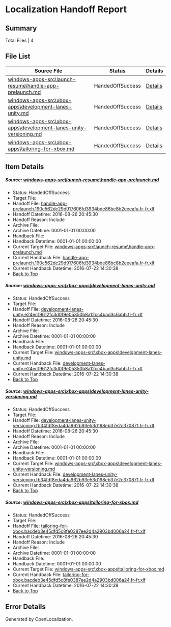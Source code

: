 # <a name='report-top'></a> Localization Handoff Report

## Summary
 Total Files | 4

## File List
 Source File | Status | Details 
 ----------- | ------ | ------- 
 [windows-apps-src\launch-resume\handle-app-prelaunch.md](https://github.com/Microsoft/windows-apps/blob/cbbf3362344caffd05b05455396ce346a249f9ec/windows-apps-src/launch-resume/handle-app-prelaunch.md) | HandedOffSuccess | [Details](#788bfa2780bc4625983f565c8c99b1165f4d8a2b4373)
 [windows-apps-src\xbox-apps\development-lanes-unity.md](https://github.com/Microsoft/windows-apps/blob/ea3bea2e5d6de0e55615de701a69e90d81f0f553/windows-apps-src/xbox-apps/development-lanes-unity.md) | HandedOffSuccess | [Details](#73f701a2608c6ce8d10cab817683ada4e9eecc087996)
 [windows-apps-src\xbox-apps\development-lanes-unity-versioning.md](https://github.com/Microsoft/windows-apps/blob/a1b759b00e35092323b8c4634907dd5c0fffa68c/windows-apps-src/xbox-apps/development-lanes-unity-versioning.md) | HandedOffSuccess | [Details](#3b796c31e6b284cea628ba68a34799cf9317ee2e7995)
 [windows-apps-src\xbox-apps\tailoring-for-xbox.md](https://github.com/Microsoft/windows-apps/blob/422ab09117ad25183f352992a7d21fe511a5f3bb/windows-apps-src/xbox-apps/tailoring-for-xbox.md) | HandedOffSuccess | [Details](#6198abcdde4a30df815ff9f36d062b8db3a37fab8068)

## Item Details
##### <a name='788bfa2780bc4625983f565c8c99b1165f4d8a2b4373'></a> Source: [windows-apps-src\launch-resume\handle-app-prelaunch.md](https://github.com/Microsoft/windows-apps/blob/cbbf3362344caffd05b05455396ce346a249f9ec/windows-apps-src/launch-resume/handle-app-prelaunch.md)
* Status: HandedOffSuccess
* Target File: 
* Handoff File: [handle-app-prelaunch.190c562dc29d917606fd3934bde86bc8b2eeeafa.fr-fr.xlf](https://github.com/Microsoft/WDG.handoff/blob/a340046df002e4a6fcd648d260411cfbc746a9b9/ol-handoff/Microsoft/windows-apps.fr-fr/master/handle-app-prelaunch.190c562dc29d917606fd3934bde86bc8b2eeeafa.fr-fr.xlf)
* Handoff Datetime: 2016-08-26 20:45:30
* Handoff Reason: Include
* Archive File: 
* Archive Datetime: 0001-01-01 00:00:00
* Handback File: 
* Handback Datetime: 0001-01-01 00:00:00
* Current Target File: [windows-apps-src\launch-resume\handle-app-prelaunch.md](https://github.com/Microsoft/windows-apps.fr-fr/blob/402eb0dc49711783fdbd768a93aa5456388b34d9/windows-apps-src/launch-resume/handle-app-prelaunch.md)
* Current Handback File: [handle-app-prelaunch.190c562dc29d917606fd3934bde86bc8b2eeeafa.fr-fr.xlf](https://github.com/Microsoft/WDG.handback/blob/e8019a4155f189676550d9d336a37921a9040b0d/ol-handback/Microsoft/windows-apps.fr-fr/master/handle-app-prelaunch.190c562dc29d917606fd3934bde86bc8b2eeeafa.fr-fr.xlf)
* Current Handback Datetime: 2016-07-22 14:30:38
* [Back to Top](#report-top)

##### <a name='73f701a2608c6ce8d10cab817683ada4e9eecc087996'></a> Source: [windows-apps-src\xbox-apps\development-lanes-unity.md](https://github.com/Microsoft/windows-apps/blob/ea3bea2e5d6de0e55615de701a69e90d81f0f553/windows-apps-src/xbox-apps/development-lanes-unity.md)
* Status: HandedOffSuccess
* Target File: 
* Handoff File: [development-lanes-unity.e24ec19612fc3d0f9e05350b8a12cc4bad3c6abb.fr-fr.xlf](https://github.com/Microsoft/WDG.handoff/blob/a340046df002e4a6fcd648d260411cfbc746a9b9/ol-handoff/Microsoft/windows-apps.fr-fr/master/development-lanes-unity.e24ec19612fc3d0f9e05350b8a12cc4bad3c6abb.fr-fr.xlf)
* Handoff Datetime: 2016-08-26 20:45:30
* Handoff Reason: Include
* Archive File: 
* Archive Datetime: 0001-01-01 00:00:00
* Handback File: 
* Handback Datetime: 0001-01-01 00:00:00
* Current Target File: [windows-apps-src\xbox-apps\development-lanes-unity.md](https://github.com/Microsoft/windows-apps.fr-fr/blob/402eb0dc49711783fdbd768a93aa5456388b34d9/windows-apps-src/xbox-apps/development-lanes-unity.md)
* Current Handback File: [development-lanes-unity.e24ec19612fc3d0f9e05350b8a12cc4bad3c6abb.fr-fr.xlf](https://github.com/Microsoft/WDG.handback/blob/e8019a4155f189676550d9d336a37921a9040b0d/ol-handback/Microsoft/windows-apps.fr-fr/master/development-lanes-unity.e24ec19612fc3d0f9e05350b8a12cc4bad3c6abb.fr-fr.xlf)
* Current Handback Datetime: 2016-07-22 14:30:38
* [Back to Top](#report-top)

##### <a name='3b796c31e6b284cea628ba68a34799cf9317ee2e7995'></a> Source: [windows-apps-src\xbox-apps\development-lanes-unity-versioning.md](https://github.com/Microsoft/windows-apps/blob/a1b759b00e35092323b8c4634907dd5c0fffa68c/windows-apps-src/xbox-apps/development-lanes-unity-versioning.md)
* Status: HandedOffSuccess
* Target File: 
* Handoff File: [development-lanes-unity-versioning.fb34fdf8eda4da962b93e53d198eb37e2c370871.fr-fr.xlf](https://github.com/Microsoft/WDG.handoff/blob/a340046df002e4a6fcd648d260411cfbc746a9b9/ol-handoff/Microsoft/windows-apps.fr-fr/master/development-lanes-unity-versioning.fb34fdf8eda4da962b93e53d198eb37e2c370871.fr-fr.xlf)
* Handoff Datetime: 2016-08-26 20:45:30
* Handoff Reason: Include
* Archive File: 
* Archive Datetime: 0001-01-01 00:00:00
* Handback File: 
* Handback Datetime: 0001-01-01 00:00:00
* Current Target File: [windows-apps-src\xbox-apps\development-lanes-unity-versioning.md](https://github.com/Microsoft/windows-apps.fr-fr/blob/402eb0dc49711783fdbd768a93aa5456388b34d9/windows-apps-src/xbox-apps/development-lanes-unity-versioning.md)
* Current Handback File: [development-lanes-unity-versioning.fb34fdf8eda4da962b93e53d198eb37e2c370871.fr-fr.xlf](https://github.com/Microsoft/WDG.handback/blob/e8019a4155f189676550d9d336a37921a9040b0d/ol-handback/Microsoft/windows-apps.fr-fr/master/development-lanes-unity-versioning.fb34fdf8eda4da962b93e53d198eb37e2c370871.fr-fr.xlf)
* Current Handback Datetime: 2016-07-22 14:30:38
* [Back to Top](#report-top)

##### <a name='6198abcdde4a30df815ff9f36d062b8db3a37fab8068'></a> Source: [windows-apps-src\xbox-apps\tailoring-for-xbox.md](https://github.com/Microsoft/windows-apps/blob/422ab09117ad25183f352992a7d21fe511a5f3bb/windows-apps-src/xbox-apps/tailoring-for-xbox.md)
* Status: HandedOffSuccess
* Target File: 
* Handoff File: [tailoring-for-xbox.bacdeb3e45dfd5c8fe0387ee2d4a2903bd006a24.fr-fr.xlf](https://github.com/Microsoft/WDG.handoff/blob/a340046df002e4a6fcd648d260411cfbc746a9b9/ol-handoff/Microsoft/windows-apps.fr-fr/master/tailoring-for-xbox.bacdeb3e45dfd5c8fe0387ee2d4a2903bd006a24.fr-fr.xlf)
* Handoff Datetime: 2016-08-26 20:45:30
* Handoff Reason: Include
* Archive File: 
* Archive Datetime: 0001-01-01 00:00:00
* Handback File: 
* Handback Datetime: 0001-01-01 00:00:00
* Current Target File: [windows-apps-src\xbox-apps\tailoring-for-xbox.md](https://github.com/Microsoft/windows-apps.fr-fr/blob/402eb0dc49711783fdbd768a93aa5456388b34d9/windows-apps-src/xbox-apps/tailoring-for-xbox.md)
* Current Handback File: [tailoring-for-xbox.bacdeb3e45dfd5c8fe0387ee2d4a2903bd006a24.fr-fr.xlf](https://github.com/Microsoft/WDG.handback/blob/e8019a4155f189676550d9d336a37921a9040b0d/ol-handback/Microsoft/windows-apps.fr-fr/master/tailoring-for-xbox.bacdeb3e45dfd5c8fe0387ee2d4a2903bd006a24.fr-fr.xlf)
* Current Handback Datetime: 2016-07-22 14:30:38
* [Back to Top](#report-top)


## Error Details

Generated by OpenLocalization.
